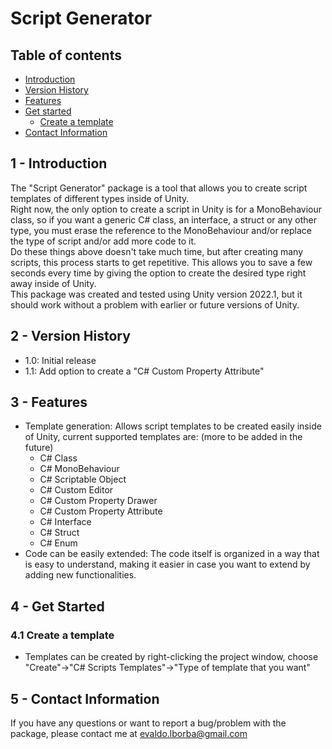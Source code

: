 # Script Generator
## Table of contents
- [Introduction](#introduction)
- [Version History](#versionHistory)
- [Features](#features)
- [Get started](#getStarted)
  - [Create a template](#createATemplate)
- [Contact Information](#contactInformation)

## 1 - Introduction <a name="introduction"/>
The "Script Generator" package is a tool that allows you to create script templates of different types inside of Unity.  
Right now, the only option to create a script in Unity is for a MonoBehaviour class, so if you want a generic C# class, an interface, a struct or any other type, you must erase the reference to the MonoBehaviour and/or replace the type of script and/or add more code to it.  
Do these things above doesn't take much time, but after creating many scripts, this process starts to get repetitive. This allows you to save a few seconds every time by giving the option to create the desired type right away inside of Unity.  
This package was created and tested using Unity version 2022.1, but it should work without a problem with earlier or future versions of Unity.

## 2 - Version History <a name="versionHistory"/>
- 1.0: Initial release
- 1.1: Add option to create a "C# Custom Property Attribute"

## 3 - Features <a name="features"/>
- Template generation: Allows script templates to be created easily inside of Unity, current supported templates are: (more to be added in the future)
  - C# Class
  - C# MonoBehaviour
  - C# Scriptable Object
  - C# Custom Editor
  - C# Custom Property Drawer
  - C# Custom Property Attribute
  - C# Interface
  - C# Struct
  - C# Enum
- Code can be easily extended: The code itself is organized in a way that is easy to understand, making it easier in case you want to extend by adding new functionalities.

## 4 - Get Started <a name="getStarted"/>
### 4.1 Create a template <a name="createATemplate"/>
- Templates can be created by right-clicking the project window, choose "Create"->"C# Scripts Templates"->"Type of template that you want"

## 5 - Contact Information <a name="contactInformation"/>
If you have any questions or want to report a bug/problem with the package, please contact me at evaldo.lborba@gmail.com
